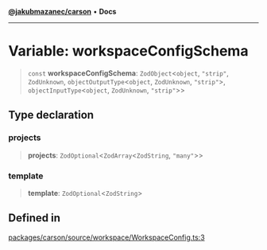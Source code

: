 [**@jakubmazanec/carson**](../README.md) • **Docs**

---

# Variable: workspaceConfigSchema

> `const` **workspaceConfigSchema**: `ZodObject`\<`object`, `"strip"`, `ZodUnknown`,
> `objectOutputType`\<`object`, `ZodUnknown`, `"strip"`\>, `objectInputType`\<`object`,
> `ZodUnknown`, `"strip"`\>\>

## Type declaration

### projects

> **projects**: `ZodOptional`\<`ZodArray`\<`ZodString`, `"many"`\>\>

### template

> **template**: `ZodOptional`\<`ZodString`\>

## Defined in

[packages/carson/source/workspace/WorkspaceConfig.ts:3](https://github.com/jakubmazanec/tools/blob/053e1fea9cfce27a70a78b00a30cdd281cb0a72b/packages/carson/source/workspace/WorkspaceConfig.ts#L3)
